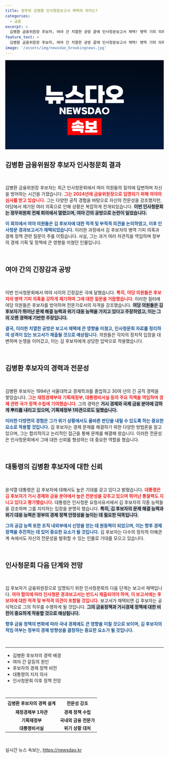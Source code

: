 ```yaml
---
title: 정무위 김병환 인사청문보고서 채택의 의미는?
categories:
  - 금융
excerpt: >
  김병환 금융위원장 후보자, 여야 간 치열한 공방 끝에 인사청문보고서 채택! 병역 기피 의혹과 경제 정책의 명운이 걸린 날에 쏠린 관심과 반전의 순간을 체크해보세요!
feature_text: >
  김병환 금융위원장 후보자, 여야 간 치열한 공방 끝에 인사청문보고서 채택! 병역 기피 의혹과 경제 정책의 명운이 걸린 날에 쏠린 관심과 반전의 순간을 체크해보세요!
image: '/assets/img/newsdao_breakingnews.jpg'
---
```


<p><img src="/assets/img/newsdao_breakingnews.jpg" alt="flaretime 속보" /></p>

<h2 data-ke-size="size26">김병환 금융위원장 후보자 인사청문회 결과</h2>

<p data-ke-size="size16">&nbsp;</p>

<p>김병환 금융위원장 후보자는 최근 인사청문회에서 여러 의원들의 질의에 답변하며 자신을 방어하는 시간을 가졌습니다. <b><span style="color: #ee2323;">그는 2024년에 금융위원장으로 임명되기 위해 여야의 심사를 받고 있습니다.</span></b> 그는 다양한 공직 경험을 바탕으로 자신의 전문성을 강조했지만, 야당에서 제기된 여러 의혹으로 인해 상황은 복잡하게 전개되었습니다. <b><span style="background-color: #21538527;">이번 인사청문회는 정무위원회 전체 회의에서 열렸으며, 여야 간의 공방으로 논란이 일었습니다.</span></b> </p>

<p><b><span style="color: #1a5490;">이 회의에서 여야 의원들은 김 후보자에 대한 적격 및 부적격 의견을 논의하였고, 이후 인사청문 경과보고서가 채택되었습니다.</span></b> 이러한 과정에서 김 후보자의 병역 기피 의혹과 경제 정책 관련 질문이 주를 이뤘습니다. 사실, 그는 과거 여러 차관직을 역임하며 정부의 경제 기획 및 정책에 큰 영향을 미쳤던 인물입니다. </p>

<p data-ke-size="size16">&nbsp;</p>

<h2 data-ke-size="size26">여야 간의 긴장감과 공방</h2>

<p data-ke-size="size16">&nbsp;</p>

<p>이번 인사청문회에서 여야 사이의 긴장감은 극에 달했습니다. <b><span style="color: #ee2323;">특히, 야당 의원들은 후보자의 병역 기피 의혹을 강하게 제기하며 그에 대한 질문을 거듭했습니다.</span></b> 이러한 질타에 여당 의원들은 후보자를 방어하며 전문가로서의 자격을 강조했습니다. <b><span style="background-color: #21538527;">여당 의원들은 김 후보자가 뛰어난 문제 해결 능력과 위기 대응 능력을 가지고 있다고 주장하였고, 이는 그의 오랜 경력에 기반한 주장입니다.</span></b> </p>

<p><b><span style="color: #1a5490;">결국, 이러한 치열한 공방은 보고서 채택에 큰 영향을 미쳤고, 인사청문회 자료를 정리하여 성격이 있는 보고서가 제출될 것으로 예상됩니다.</span></b> 의원들은 각자의 정치적 입장을 대변하며 논쟁을 이어갔고, 이는 김 후보자에게 상당한 압박으로 작용했습니다. </p>

<p data-ke-size="size16">&nbsp;</p>

<h2 data-ke-size="size26">김병환 후보자의 경력과 전문성</h2>

<p data-ke-size="size16">&nbsp;</p>

<p>김병환 후보자는 1994년 서울대학교 경제학과를 졸업하고 30여 년의 긴 공직 경력을 쌓았습니다. <b><span style="color: #ee2323;">그는 재정경제부와 기획재정부, 대통령비서실 등의 주요 직책을 역임하며 경제 관련 국가 정책 수립에 기여했습니다.</span></b> 그의 경력은 <b><span style="background-color: #21538527;">거시 경제와 국제 금융 분야에 강하게 뿌리를 내리고 있으며, 기획재정부 1차관으로도 일했습니다.</span></b> </p>

<p><b><span style="color: #1a5490;">이러한 다방면의 경험은 그가 위기 상황에서도 올바른 판단을 내릴 수 있도록 하는 중요한 요소로 작용할 것입니다.</span></b> 김 후보자는 경제 문제를 해결하기 위한 다양한 방법론을 알고 있으며, 그는 합리적이고 논리적인 접근을 통해 문제를 해결해 왔습니다.  이러한 전문성은 인사청문회에서 그에 대한 신뢰를 형성하는 데 중요한 역할을 했습니다.</p>

<p data-ke-size="size16">&nbsp;</p>

<h2 data-ke-size="size26">대통령의 김병환 후보자에 대한 신뢰</h2>

<p data-ke-size="size16">&nbsp;</p>

<p>윤석열 대통령은 김 후보자에 대해서도 높은 기대를 갖고 있다고 밝혔습니다. <b><span style="color: #ee2323;">대통령은 김 후보자가 거시 경제와 금융 분야에서 높은 전문성을 갖추고 있으며 뛰어난 통찰력도 지니고 있다고 평가했습니다.</span></b> 대통령은 인사청문 요청사유서에서 김 후보자의 각종 능력들을 강조하며 그를 지지하는 입장을 분명히 했습니다. <b><span style="background-color: #21538527;">특히, 김 후보자의 문제 해결 능력과 위기 대응 능력은 정부의 경제 정책 안정성을 높이는 데 필요한 덕목입니다.</span></b> </p>

<p><b><span style="color: #1a5490;">그의 공감 능력 또한 조직 내외부에서 신망을 얻는 데 원동력이 되었으며, 이는 향후 경제 정책을 추진하는 데 있어 중요한 요소가 될 것입니다.</span></b> 김 후보자는 다수의 정치적 이해관계 속에서도 자신의 전문성을 발휘할 수 있는 인물로 기대를 모으고 있습니다. </p>

<p data-ke-size="size16">&nbsp;</p>

<h2 data-ke-size="size26">인사청문회 다음 단계와 전망</h2>

<p data-ke-size="size16">&nbsp;</p>

<p>김 후보자가 금융위원장으로 임명되기 위한 인사청문회의 다음 단계는 보고서 채택입니다. <b><span style="color: #ee2323;">여야 합의에 따라 인사청문 경과보고서는 반드시 제출되어야 하며, 이 보고서에는 후보자에 대한 적격 및 부적격 의견이 포함될 것입니다.</span></b> 보고서가 채택되면 김 후보자는 공식적으로 그의 직무를 수행하게 될 것입니다. <b><span style="background-color: #21538527;">그의 금융정책과 거시경제 정책에 대한 비전이 중요하게 작용할 것으로 예상됩니다.</span></b> </p>

<p><b><span style="color: #1a5490;">향후 금융 정책의 변화에 따라 국내 경제에도 큰 영향을 미칠 것으로 보이며, 김 후보자의 적임 여부는 정부의 경제 방향성을 결정하는 중요한 요소가 될 것입니다.</span></b> </p>

<p data-ke-size="size16">&nbsp;</p>

<hr />

<ul>
<li>김병환 후보자의 경력 배경</li>
<li>여야 간 갈등의 원인</li>
<li>후보자의 경제 정책 비전</li>
<li>대통령의 지지 의사</li>
<li>인사청문회 이후 정책 전망</li>
</ul>

<p data-ke-size="size16">&nbsp;</p>

<table style="border-collapse: collapse; width: 100%;">
<tr>
<td style="text-align: center; height: 27px;"><b>김병환 후보자의 경력 설계</b></td>
<td style="text-align: center; height: 27px;"><b>전문성 강조</b></td>
</tr>
<tr>
<td style="text-align: center; height: 17px;"><b>재정경제부 1차관</b></td>
<td style="text-align: center; height: 17px;"><b>경제 정책 수립</b></td>
</tr>
<tr>
<td style="text-align: center; height: 17px;"><b>기획재정부</b></td>
<td style="text-align: center; height: 17px;"><b>국내외 금융 전문가</b></td>
</tr>
<tr>
<td style="text-align: center; height: 17px;"><b>대통령비서실</b></td>
<td style="text-align: center; height: 17px;"><b>위기 상황 대처</b></td>
</tr>
</table>

<p data-ke-size="size16">&nbsp;</p>
실시간 뉴스 속보는, <a href="https://newsdao.kr" rel="dofollow">https://newsdao.kr</a>


